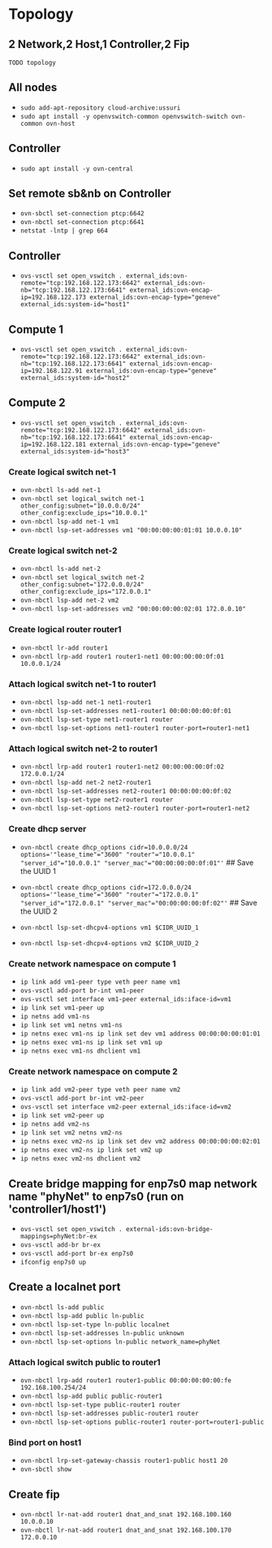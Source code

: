 # Topology

## 2 Network,2 Host,1 Controller,2 Fip
```
TODO topology
```

## All nodes
- `sudo add-apt-repository cloud-archive:ussuri`
- `sudo apt install -y openvswitch-common openvswitch-switch ovn-common ovn-host`

## Controller
- `sudo apt install -y ovn-central`

## Set remote sb&nb on Controller
- `ovn-sbctl set-connection ptcp:6642`
- `ovn-nbctl set-connection ptcp:6641`
- `netstat -lntp | grep 664`

## Controller
- `ovs-vsctl set open_vswitch . external_ids:ovn-remote="tcp:192.168.122.173:6642" external_ids:ovn-nb="tcp:192.168.122.173:6641" external_ids:ovn-encap-ip=192.168.122.173 external_ids:ovn-encap-type="geneve" external_ids:system-id="host1"`

## Compute 1
- `ovs-vsctl set open_vswitch . external_ids:ovn-remote="tcp:192.168.122.173:6642" external_ids:ovn-nb="tcp:192.168.122.173:6641" external_ids:ovn-encap-ip=192.168.122.91 external_ids:ovn-encap-type="geneve" external_ids:system-id="host2"`

## Compute 2
- `ovs-vsctl set open_vswitch . external_ids:ovn-remote="tcp:192.168.122.173:6642" external_ids:ovn-nb="tcp:192.168.122.173:6641" external_ids:ovn-encap-ip=192.168.122.181 external_ids:ovn-encap-type="geneve" external_ids:system-id="host3"`

### Create logical switch net-1 
- `ovn-nbctl ls-add net-1`
- `ovn-nbctl set logical_switch net-1 other_config:subnet="10.0.0.0/24" other_config:exclude_ips="10.0.0.1"`
- `ovn-nbctl lsp-add net-1 vm1`
- `ovn-nbctl lsp-set-addresses vm1 "00:00:00:00:01:01 10.0.0.10"`

### Create logical switch net-2
- `ovn-nbctl ls-add net-2`
- `ovn-nbctl set logical_switch net-2 other_config:subnet="172.0.0.0/24" other_config:exclude_ips="172.0.0.1"`
- `ovn-nbctl lsp-add net-2 vm2`
- `ovn-nbctl lsp-set-addresses vm2 "00:00:00:00:02:01 172.0.0.10"`

### Create logical router router1
- `ovn-nbctl lr-add router1`
- `ovn-nbctl lrp-add router1 router1-net1 00:00:00:00:0f:01 10.0.0.1/24`

### Attach logical switch net-1 to router1
- `ovn-nbctl lsp-add net-1 net1-router1`
- `ovn-nbctl lsp-set-addresses net1-router1 00:00:00:00:0f:01`
- `ovn-nbctl lsp-set-type net1-router1 router`
- `ovn-nbctl lsp-set-options net1-router1 router-port=router1-net1`

### Attach logical switch net-2 to router1
- `ovn-nbctl lrp-add router1 router1-net2 00:00:00:00:0f:02 172.0.0.1/24`
- `ovn-nbctl lsp-add net-2 net2-router1`
- `ovn-nbctl lsp-set-addresses net2-router1 00:00:00:00:0f:02`
- `ovn-nbctl lsp-set-type net2-router1 router`
- `ovn-nbctl lsp-set-options net2-router1 router-port=router1-net2`

### Create dhcp server
- `ovn-nbctl create dhcp_options cidr=10.0.0.0/24 options='"lease_time"="3600" "router"="10.0.0.1" "server_id"="10.0.0.1" "server_mac"="00:00:00:00:0f:01"'` ## Save the UUID 1
- `ovn-nbctl create dhcp_options cidr=172.0.0.0/24 options='"lease_time"="3600" "router"="172.0.0.1" "server_id"="172.0.0.1" "server_mac"="00:00:00:00:0f:02"'` ## Save the UUID 2

- `ovn-nbctl lsp-set-dhcpv4-options vm1 $CIDR_UUID_1`
- `ovn-nbctl lsp-set-dhcpv4-options vm2 $CIDR_UUID_2`

### Create network namespace on compute 1
- `ip link add vm1-peer type veth peer name vm1`
- `ovs-vsctl add-port br-int vm1-peer`
- `ovs-vsctl set interface vm1-peer external_ids:iface-id=vm1`
- `ip link set vm1-peer up`
- `ip netns add vm1-ns`
- `ip link set vm1 netns vm1-ns`
- `ip netns exec vm1-ns ip link set dev vm1 address 00:00:00:00:01:01`
- `ip netns exec vm1-ns ip link set vm1 up`
- `ip netns exec vm1-ns dhclient vm1`

### Create network namespace on compute 2
- `ip link add vm2-peer type veth peer name vm2`
- `ovs-vsctl add-port br-int vm2-peer`
- `ovs-vsctl set interface vm2-peer external_ids:iface-id=vm2`
- `ip link set vm2-peer up`
- `ip netns add vm2-ns`
- `ip link set vm2 netns vm2-ns`
- `ip netns exec vm2-ns ip link set dev vm2 address 00:00:00:00:02:01`
- `ip netns exec vm2-ns ip link set vm2 up`
- `ip netns exec vm2-ns dhclient vm2`


## Create bridge mapping for enp7s0 map network name "phyNet" to enp7s0 (run on 'controller1/host1')
- `ovs-vsctl set open_vswitch . external-ids:ovn-bridge-mappings=phyNet:br-ex`
- `ovs-vsctl add-br br-ex`
- `ovs-vsctl add-port br-ex enp7s0`
- `ifconfig enp7s0 up`


## Create a localnet port
- `ovn-nbctl ls-add public`
- `ovn-nbctl lsp-add public ln-public`
- `ovn-nbctl lsp-set-type ln-public localnet`
- `ovn-nbctl lsp-set-addresses ln-public unknown`
- `ovn-nbctl lsp-set-options ln-public network_name=phyNet`

### Attach logical switch public to router1
- `ovn-nbctl lrp-add router1 router1-public 00:00:00:00:00:fe 192.168.100.254/24`
- `ovn-nbctl lsp-add public public-router1`
- `ovn-nbctl lsp-set-type public-router1 router`
- `ovn-nbctl lsp-set-addresses public-router1 router`
- `ovn-nbctl lsp-set-options public-router1 router-port=router1-public`

### Bind port on host1
- `ovn-nbctl lrp-set-gateway-chassis router1-public host1 20`
- `ovn-sbctl show`

## Create fip
- `ovn-nbctl lr-nat-add router1 dnat_and_snat 192.168.100.160 10.0.0.10`
- `ovn-nbctl lr-nat-add router1 dnat_and_snat 192.168.100.170 172.0.0.10`